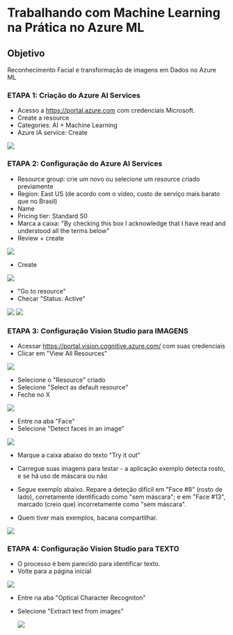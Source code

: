 # Trabalhando com Machine Learning na Prática no Azure ML

## Objetivo
Reconhecimento Facial e transformação de imagens em Dados no Azure ML



### ETAPA 1: Criação do Azure AI Services
- Acesso a https://portal.azure.com com credenciais Microsoft.
- Create a resource
- Categories: AI + Machine Learning
- Azure IA service: Create

![](https://github.com/rafalealsilva/DIO-Microsoft-Azure-AI-Fundamentals/blob/90eced3abf19e76c2f675bcb63a0cfda6f7a3ba6/lab_02%20image%20face%20ocr/misc/01.jpg)



### ETAPA 2: Configuração do Azure AI Services

- Resource group: crie um novo ou selecione um resource criado previamente
- Region: East US (de acordo com o vídeo, custo de serviço mais barato que no Brasil)
- Name
- Pricing tier: Standard S0
- Marca a caixa: "By checking this box I acknowledge that I have read and understood all the terms below"
- Review + create

![](https://github.com/rafalealsilva/DIO-Microsoft-Azure-AI-Fundamentals/blob/c0946fc8030935d8ff07326c612975c0eac59334/lab_02%20image%20face%20ocr/misc/02.jpg)

- Create

![](https://github.com/rafalealsilva/DIO-Microsoft-Azure-AI-Fundamentals/blob/f0370e8c32c14dda6f2d4fe7378c734c424149ee/lab_02%20image%20face%20ocr/misc/02_1.jpg)

- "Go to resource"
- Checar "Status: Active"

![](https://github.com/rafalealsilva/DIO-Microsoft-Azure-AI-Fundamentals/blob/72009eb0470b17d84a8449bd0aad41283a3340d0/lab_02%20image%20face%20ocr/misc/02_2.jpg)
![](https://github.com/rafalealsilva/DIO-Microsoft-Azure-AI-Fundamentals/blob/72009eb0470b17d84a8449bd0aad41283a3340d0/lab_02%20image%20face%20ocr/misc/02_3.jpg)


### ETAPA 3: Configuração Vision Studio para IMAGENS

- Acessar https://portal.vision.cognitive.azure.com/ com suas credenciais
- Clicar em "View All Resources"

![](https://github.com/rafalealsilva/DIO-Microsoft-Azure-AI-Fundamentals/blob/e2963916dab99ac61058dea43b3181c0bdca56a0/lab_02%20image%20face%20ocr/misc/03.jpg)

- Selecione o "Resource" criado
- Selecione "Select as default resource"
- Feche no X

![](https://github.com/rafalealsilva/DIO-Microsoft-Azure-AI-Fundamentals/blob/e2963916dab99ac61058dea43b3181c0bdca56a0/lab_02%20image%20face%20ocr/misc/03_2.jpg)

- Entre na aba "Face"
- Selecione "Detect faces in an image"

![](https://github.com/rafalealsilva/DIO-Microsoft-Azure-AI-Fundamentals/blob/e2963916dab99ac61058dea43b3181c0bdca56a0/lab_02%20image%20face%20ocr/misc/03_3.jpg)

- Marque a caixa abaixo do texto "Try it out"
- Carregue suas imagens para testar - a aplicação exemplo detecta rosto, e se há uso de máscara ou não

- Segue exemplo abaixo. Repare a deteção difícil em "Face #8" (rosto de lado), corretamente identificado como "sem máscara"; e em "Face #13", marcado (creio que) incorretamente como "sem máscara".
- Quem tiver mais exemplos, bacana compartilhar.

![](https://github.com/rafalealsilva/DIO-Microsoft-Azure-AI-Fundamentals/blob/8674ed26296d9578602ae5c4e95b11271d5cb9d7/lab_02%20image%20face%20ocr/misc/03_4.jpg)



### ETAPA 4: Configuração Vision Studio para TEXTO

- O processo é bem parecido para identificar texto.
- Volte para a página inicial

![](https://github.com/rafalealsilva/DIO-Microsoft-Azure-AI-Fundamentals/blob/8c93dc9e821259e8ed11e8358f42d6a1447b1aa4/lab_02%20image%20face%20ocr/misc/04.jpg)

- Entre na aba "Optical Character Recogniton"
- Selecione "Extract text from images"

  ![](https://github.com/rafalealsilva/DIO-Microsoft-Azure-AI-Fundamentals/blob/8c93dc9e821259e8ed11e8358f42d6a1447b1aa4/lab_02%20image%20face%20ocr/misc/04_1.jpg)
